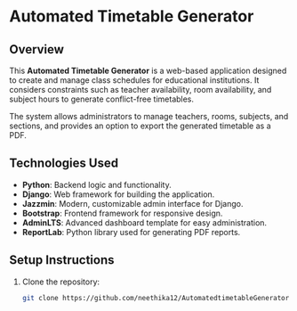 # Automated Timetable Generator

## Overview

This **Automated Timetable Generator** is a web-based application designed to create and manage class schedules for educational institutions. It considers constraints such as teacher availability, room availability, and subject hours to generate conflict-free timetables.

The system allows administrators to manage teachers, rooms, subjects, and sections, and provides an option to export the generated timetable as a PDF.

## Technologies Used

- **Python**: Backend logic and functionality.
- **Django**: Web framework for building the application.
- **Jazzmin**: Modern, customizable admin interface for Django.
- **Bootstrap**: Frontend framework for responsive design.
- **AdminLTS**: Advanced dashboard template for easy administration.
- **ReportLab**: Python library used for generating PDF reports.

## Setup Instructions

1. Clone the repository:
   ```bash
   git clone https://github.com/neethika12/AutomatedtimetableGenerator.git
